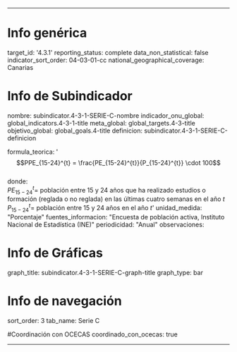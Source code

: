 ---

# Info genérica
target_id: '4.3.1'
reporting_status: complete
data_non_statistical: false
indicator_sort_order: 04-03-01-cc
national_geographical_coverage: Canarias

# Info de Subindicador
nombre: subindicator.4-3-1-SERIE-C-nombre
indicador_onu_global: global_indicators.4-3-1-title
meta_global: global_targets.4-3-title
objetivo_global: global_goals.4-title
definicion: subindicator.4-3-1-SERIE-C-definicion

formula_teorica: '$$PPE_{15-24}^{t} = \frac{PE_{15-24}^{t}}{P_{15-24}^{t}} \cdot 100$$ <br>
donde: <br>
$PE_{15-24}^{t} =$ población entre 15 y 24 años que ha realizado estudios o formación (reglada o no reglada) en las últimas cuatro semanas en el año $t$ <br>
$P_{15-24}^{t} =$ población entre 15 y 24 años en el año $t$'
unidad_medida: "Porcentaje"
fuentes_informacion: "Encuesta de población activa, Instituto Nacional de Estadística (INE)"
periodicidad: "Anual"
observaciones:

# Info de Gráficas
graph_title: subindicator.4-3-1-SERIE-C-graph-title
graph_type: bar

# Info de navegación
sort_order: 3
tab_name: Serie C

#Coordinación con OCECAS
coordinado_con_ocecas: true

---